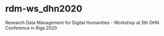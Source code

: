 # rdm-ws_dhn2020
Research Data Management for Digital Humanities - Workshop at 5th DHN Conference in Riga 2020
